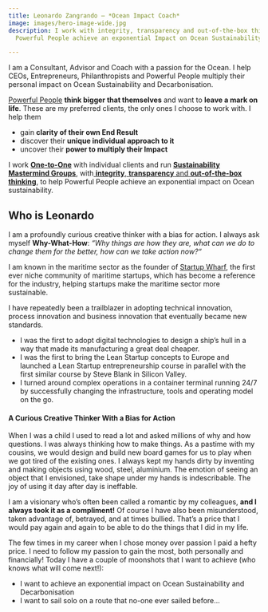 ```yaml
---
title: Leonardo Zangrando – *Ocean Impact Coach*
image: images/hero-image-wide.jpg
description: I work with integrity, transparency and out-of-the-box thinking, to help
  Powerful People achieve an exponential Impact on Ocean Sustainability.

---
```

I am a Consultant, Advisor and Coach with a passion for the Ocean. I help CEOs, Entrepreneurs, Philanthropists and Powerful People multiply their personal impact on Ocean Sustainability and Decarbonisation.

[Powerful People](you) **think bigger that themselves** and want to **leave a mark on life**. These are my preferred clients, the only ones I choose to work with. I help them

* gain **clarity of their own End Result**
* discover their **unique individual approach to it**
* uncover their **power to multiply their Impact**

I work [**One-to-One**](plans) with individual clients and run [**Sustainability Mastermind Groups**](plans), with[ **integrity**, **transparency** and **out-of-the-box thinking**](working-together), to help Powerful People achieve an exponential impact on Ocean sustainability.

## Who is Leonardo

I am a profoundly curious creative thinker with a bias for action. I always ask myself **Why-What-How**: _“Why things are how they are, what can we do to change them for the better, how can we take action now?“_

I am known in the maritime sector as the founder of [Startup Wharf](https://startupwharf.com), the first ever niche community of maritime startups, which has become a reference for the industry, helping startups make the maritime sector more sustainable.

I have repeatedly been a trailblazer in adopting technical innovation, process innovation and business innovation that eventually became new standards.

* I was the first to adopt digital technologies to design a ship’s hull in a way that made its manufacturing a great deal cheaper.
* I was the first to bring the Lean Startup concepts to Europe and launched a Lean Startup entrepreneurship course in parallel with the first similar course by Steve Blank in Silicon Valley.
* I turned around complex operations in a container terminal running 24/7 by successfully changing the infrastructure, tools and operating model on the go.

#### A Curious Creative Thinker With a Bias for Action

When I was a child I used to read a lot and asked millions of why and how questions. I was always thinking how to make things. As a pastime with my cousins, we would design and build new board games for us to play when we got tired of the existing ones. I always kept my hands dirty by inventing and making objects using wood, steel, aluminium. The emotion of seeing an object that I envisioned, take shape under my hands is indescribable. The joy of using it day after day is ineffable.

I am a visionary who’s often been called a romantic by my colleagues, **and I always took it as a compliment!** Of course I have also been misunderstood, taken advantage of, betrayed, and at times bullied. That’s a price that I would pay again and again to be able to do the things that I did in my life.

The few times in my career when I chose money over passion I paid a hefty price. I need to follow my passion to gain the most, both personally and financially! Today I have a couple of moonshots that I want to achieve (who knows what will come next!):

* I want to achieve an exponential impact on Ocean Sustainability and Decarbonisation
* I want to sail solo on a route that no-one ever sailed before...
